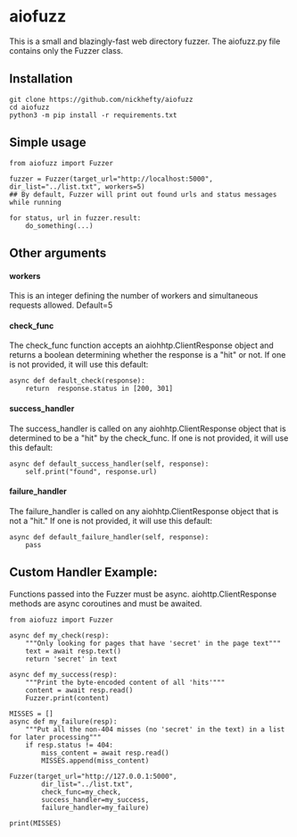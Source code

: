 # aiofuzz

This is a small and blazingly-fast web directory fuzzer. The aiofuzz.py file contains only the Fuzzer class.



## Installation

    git clone https://github.com/nickhefty/aiofuzz
    cd aiofuzz
    python3 -m pip install -r requirements.txt
## Simple usage

    from aiofuzz import Fuzzer
    
    fuzzer = Fuzzer(target_url="http://localhost:5000", dir_list="../list.txt", workers=5)
    ## By default, Fuzzer will print out found urls and status messages while running
    
    for status, url in fuzzer.result:
	    do_something(...)
## Other arguments

#### workers
This is an integer defining the number of workers and simultaneous requests allowed. Default=5
#### check_func
The check_func function accepts an aiohhtp.ClientResponse object and returns a boolean determining whether the response is a "hit" or not.
If one is not provided, it will use this default:

    async def default_check(response):
	    return  response.status in [200, 301]
#### success_handler
The  success_handler is called on any aiohhtp.ClientResponse object that is determined to be a "hit" by the check_func.
If one is not provided, it will use this default:

    async def default_success_handler(self, response):
	    self.print("found", response.url)
#### failure_handler
The  failure_handler is called on any aiohhtp.ClientResponse object that is not a "hit."
If one is not provided, it will use this default:

    async def default_failure_handler(self, response):
	    pass

## Custom Handler Example:
Functions passed into the Fuzzer must be async. aiohttp.ClientResponse methods are async coroutines and must be awaited.

    from aiofuzz import Fuzzer
    
    async def my_check(resp):
	    """Only looking for pages that have 'secret' in the page text"""
	    text = await resp.text()
        return 'secret' in text
    
    async def my_success(resp):
	    """Print the byte-encoded content of all 'hits'"""
	    content = await resp.read()
		Fuzzer.print(content)
    
    MISSES = []
    async def my_failure(resp):
	    """Put all the non-404 misses (no 'secret' in the text) in a list for later processing"""
	    if resp.status != 404:
		    miss_content = await resp.read()
		    MISSES.append(miss_content)
    
    Fuzzer(target_url="http://127.0.0.1:5000",
		    dir_list="../list.txt",
		    check_func=my_check,
		    success_handler=my_success,
		    failure_handler=my_failure)
    
    print(MISSES)


